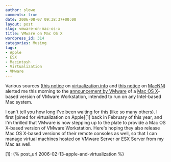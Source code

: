 ```yaml
---
author: slowe
comments: true
date: 2006-08-07 09:38:37+00:00
layout: post
slug: vmware-on-mac-os-x
title: VMware on Mac OS X
wordpress_id: 314
categories: Musing
tags:
- Apple
- ESX
- Macintosh
- Virtualization
- VMware
---
```


Various sources ([this notice](http://www.virtualization.info/2006/08/vmware-workstation-for-mac-os-x-to.html) on [virtualization.info](http://www.virtualization.info/) and [this notice](http://www.macnn.com/articles/06/08/07/vmware.pre.registration/) on [MacNN](http://www.macnn.com/)) alerted me this morning to the [announcement by VMware](http://vmware.rsc02.net/servlet/campaignrespondent?_ID_=vmwi.1756) of a [Mac OS X](http://www.apple.com/macosx/)-based version of VMware Workstation, intended to run on any Intel-based Mac system.

I can't tell you how long I've been waiting for this (like so many others). I first [pined for virtualization on Apple][1] back in February of this year, and I'm thrilled that VMware is now stepping up to the plate to provide a Mac OS X-based version of VMware Workstation. Here's hoping they also release Mac OS X-based versions of their remote consoles as well, so that I can manage virtual machines hosted on VMware Server or ESX Server from my Mac as well.

[1]: {% post_url 2006-02-13-apple-and-virtualization %}
